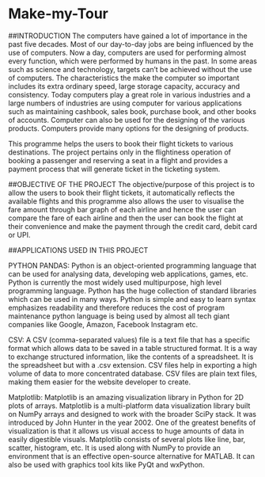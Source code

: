 # Make-my-Tour
##INTRODUCTION
The computers have gained a lot of importance in the past five decades. Most of our day-to-day jobs are being influenced by the use of computers. Now a day, computers are used for performing almost every function, which were performed by humans in the past. In some areas such as science and technology, targets can’t be achieved without the use of
computers. The characteristics the make the computer so important includes its extra ordinary speed, large storage capacity, accuracy and consistency.
Today computers play a great role in various industries and a large numbers of industries are using computer for various applications such as maintaining cashbook, sales book, purchase book, and other books of accounts. Computer can also be used for the designing of the various products. Computers provide many options for the designing of products.

This programme helps the users to book their flight tickets to various destinations. The project pertains only in the flightiness operation of booking a passenger and reserving a seat in a flight and provides a payment process that will generate ticket in the ticketing system.



##OBJECTIVE OF THE PROJECT
The objective/purpose of this project is to allow the users to book their flight tickets, it automatically reflects the available flights and this programme also allows the user to visualise the fare amount through bar graph of each airline and hence the user can compare the fare of each airline and then the user can book the flight at their convenience and make the payment through the credit card, debit card or UPI.



##APPLICATIONS USED IN THIS PROJECT

PYTHON PANDAS:
Python is an object-oriented programming language that can be used for analysing data, developing web applications, games, etc. Python is currently the most widely used multipurpose, high level programming language. Python has the huge collection of standard libraries which can be used in many ways. Python is simple and easy to learn syntax emphasizes readability and therefore reduces the cost of program maintenance python language is being used by almost all tech giant companies like Google, Amazon, Facebook Instagram etc.

CSV:
A CSV (comma-separated values) file is a text file that has a specific format which allows data to be saved in a table structured format. It is a way to exchange structured information, like the contents of a spreadsheet. It is the spreadsheet but with a .csv extension. CSV files help in exporting a high volume of data to more concentrated database. CSV files are plain text files, making them easier for the website developer to create.

Matplotlib:
Matplotlib is an amazing visualization library in Python for 2D plots of arrays. Matplotlib is a multi-platform data visualization library built on NumPy arrays and designed to work with the broader SciPy stack. It was introduced by John Hunter in the year 2002. One of the greatest benefits of visualization is that it allows us visual access to huge amounts of data in easily digestible visuals. Matplotlib consists of several plots like line, bar, scatter, histogram, etc. It is used along with NumPy to provide an environment that is an effective open-source alternative for MATLAB. It can also be used with graphics tool kits like PyQt and wxPython.
